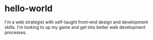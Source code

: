 # hello-world

I'm a web strategist with self-taught front-end design and development skills. I'm looking to up my game and get into better web development processes. 
